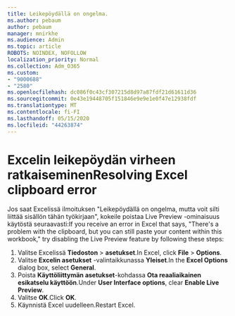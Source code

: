 ```yaml
---
title: Leikepöydällä on ongelma.
ms.author: pebaum
author: pebaum
manager: mnirkhe
ms.audience: Admin
ms.topic: article
ROBOTS: NOINDEX, NOFOLLOW
localization_priority: Normal
ms.collection: Adm_O365
ms.custom:
- "9000688"
- "2580"
ms.openlocfilehash: dc086f0c43cf307215d8d97a87fdf21d61611d36
ms.sourcegitcommit: 0e43e19448705f151846e9e9e1e0f47e12938fdf
ms.translationtype: MT
ms.contentlocale: fi-FI
ms.lasthandoff: 05/15/2020
ms.locfileid: "44263874"
---
```

# <a name="resolving-excel-clipboard-error"></a><span data-ttu-id="f0432-102">Excelin leikepöydän virheen ratkaiseminen</span><span class="sxs-lookup"><span data-stu-id="f0432-102">Resolving Excel clipboard error</span></span>

<span data-ttu-id="f0432-103">Jos saat Excelissä ilmoituksen "Leikepöydällä on ongelma, mutta voit silti liittää sisällön tähän työkirjaan", kokeile poistaa Live Preview -ominaisuus käytöstä seuraavasti:</span><span class="sxs-lookup"><span data-stu-id="f0432-103">If you receive an error in Excel that says, "There's a problem with the clipboard, but you can still paste your content within this workbook," try disabling the Live Preview feature by following these steps:</span></span>

1. <span data-ttu-id="f0432-104">Valitse Excelissä **Tiedoston**  >  **asetukset**.</span><span class="sxs-lookup"><span data-stu-id="f0432-104">In Excel, click **File** > **Options**.</span></span>
3. <span data-ttu-id="f0432-105">Valitse **Excelin asetukset** -valintaikkunassa **Yleiset**.</span><span class="sxs-lookup"><span data-stu-id="f0432-105">In the **Excel Options** dialog box, select **General**.</span></span>
4. <span data-ttu-id="f0432-106">Poista **Käyttöliittymän asetukset**-kohdassa **Ota reaaliaikainen esikatselu käyttöön**.</span><span class="sxs-lookup"><span data-stu-id="f0432-106">Under **User Interface options**, clear **Enable Live Preview**.</span></span>
5. <span data-ttu-id="f0432-107">Valitse **OK**.</span><span class="sxs-lookup"><span data-stu-id="f0432-107">Click **OK**.</span></span>
6. <span data-ttu-id="f0432-108">Käynnistä Excel uudelleen.</span><span class="sxs-lookup"><span data-stu-id="f0432-108">Restart Excel.</span></span>
